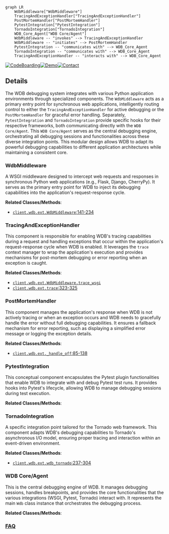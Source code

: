 ```mermaid
graph LR
    WdbMiddleware["WdbMiddleware"]
    TracingAndExceptionHandler["TracingAndExceptionHandler"]
    PostMortemHandler["PostMortemHandler"]
    PytestIntegration["PytestIntegration"]
    TornadoIntegration["TornadoIntegration"]
    WDB_Core_Agent["WDB Core/Agent"]
    WdbMiddleware -- "invokes" --> TracingAndExceptionHandler
    WdbMiddleware -- "initiates" --> PostMortemHandler
    PytestIntegration -- "communicates with" --> WDB_Core_Agent
    TornadoIntegration -- "communicates with" --> WDB_Core_Agent
    TracingAndExceptionHandler -- "interacts with" --> WDB_Core_Agent
```

[![CodeBoarding](https://img.shields.io/badge/Generated%20by-CodeBoarding-9cf?style=flat-square)](https://github.com/CodeBoarding/GeneratedOnBoardings)[![Demo](https://img.shields.io/badge/Try%20our-Demo-blue?style=flat-square)](https://www.codeboarding.org/demo)[![Contact](https://img.shields.io/badge/Contact%20us%20-%20contact@codeboarding.org-lightgrey?style=flat-square)](mailto:contact@codeboarding.org)

## Details

The WDB debugging system integrates with various Python application environments through specialized components. The `WdbMiddleware` acts as a primary entry point for synchronous web applications, intelligently routing control to either the `TracingAndExceptionHandler` for active debugging or the `PostMortemHandler` for graceful error handling. Separately, `PytestIntegration` and `TornadoIntegration` provide specific hooks for their respective frameworks, both communicating directly with the `WDB Core/Agent`. This `WDB Core/Agent` serves as the central debugging engine, orchestrating all debugging sessions and functionalities across these diverse integration points. This modular design allows WDB to adapt its powerful debugging capabilities to different application architectures while maintaining a consistent core.

### WdbMiddleware
A WSGI middleware designed to intercept web requests and responses in synchronous Python web applications (e.g., Flask, Django, CherryPy). It serves as the primary entry point for WDB to inject its debugging capabilities into the application's request-response cycle.


**Related Classes/Methods**:

- <a href="https://github.com/Kozea/wdb/blob/master/client/wdb/ext.py#L141-L234" target="_blank" rel="noopener noreferrer">`client.wdb.ext.WdbMiddleware`:141-234</a>


### TracingAndExceptionHandler
This component is responsible for enabling WDB's tracing capabilities during a request and handling exceptions that occur within the application's request-response cycle when WDB is enabled. It leverages the `trace` context manager to wrap the application's execution and provides mechanisms for post-mortem debugging or error reporting when an exception is caught.


**Related Classes/Methods**:

- <a href="https://github.com/Kozea/wdb/blob/master/client/wdb/ext.py" target="_blank" rel="noopener noreferrer">`client.wdb.ext.WdbMiddleware.trace_wsgi`</a>
- <a href="https://github.com/Kozea/wdb/blob/master/client/wdb/ext.py#L323-L325" target="_blank" rel="noopener noreferrer">`client.wdb.ext.trace`:323-325</a>


### PostMortemHandler
This component manages the application's response when WDB is not actively tracing or when an exception occurs and WDB needs to gracefully handle the error without full debugging capabilities. It ensures a fallback mechanism for error reporting, such as displaying a simplified error message or logging the exception details.


**Related Classes/Methods**:

- <a href="https://github.com/Kozea/wdb/blob/master/client/wdb/ext.py#L85-L138" target="_blank" rel="noopener noreferrer">`client.wdb.ext._handle_off`:85-138</a>


### PytestIntegration
This conceptual component encapsulates the Pytest plugin functionalities that enable WDB to integrate with and debug Pytest test runs. It provides hooks into Pytest's lifecycle, allowing WDB to manage debugging sessions during test execution.


**Related Classes/Methods**:



### TornadoIntegration
A specific integration point tailored for the Tornado web framework. This component adapts WDB's debugging capabilities to Tornado's asynchronous I/O model, ensuring proper tracing and interaction within an event-driven environment.


**Related Classes/Methods**:

- <a href="https://github.com/Kozea/wdb/blob/master/client/wdb/ext.py#L237-L304" target="_blank" rel="noopener noreferrer">`client.wdb.ext.wdb_tornado`:237-304</a>


### WDB Core/Agent
This is the central debugging engine of WDB. It manages debugging sessions, handles breakpoints, and provides the core functionalities that the various integrations (WSGI, Pytest, Tornado) interact with. It represents the main `Wdb` class instance that orchestrates the debugging process.


**Related Classes/Methods**:





### [FAQ](https://github.com/CodeBoarding/GeneratedOnBoardings/tree/main?tab=readme-ov-file#faq)